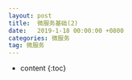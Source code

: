 ```yaml
---
layout: post
title:  微服务基础(2)
date:   2019-1-18 00:00:00 +0800
categories: 微服务
tag: 微服务
---
```


* content
{:toc}
